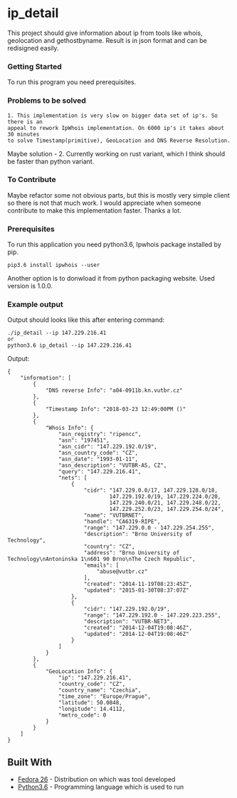 # ip_detail

This project should give information about ip from tools like whois, geolocation
and gethostbyname. Result is in json format and can be redisigned easily.

### Getting Started
To run this program you need prerequisites.

### Problems to be solved
```
1. This implementation is very slow on bigger data set of ip's. So there is an
appeal to rework IpWhois implementation. On 6000 ip's it takes about 30 minutes
to solve Timestamp(primitive), GeoLocation and DNS Reverse Resolution.
```
Maybe solution -
2. Currently working on rust variant, which I think should be faster than python
variant.

### To Contribute
Maybe refactor some not obvious parts, but this is mostly very simple client
so there is not that much work. I would appreciate when someone contribute to
make this implementation faster. Thanks a lot.

### Prerequisites
To run this application you need python3.6, Ipwhois package installed by pip.
```
pip3.6 install ipwhois --user
```
Another option is to donwload it from python packaging website. Used version is
1.0.0.

### Example output
Output should looks like this after entering command:
```
./ip_detail --ip 147.229.216.41
or
python3.6 ip_detail --ip 147.229.216.41
```

Output:
```
{
    "information": [
        {
            "DNS reverse Info": "a04-0911b.kn.vutbr.cz"
        },
        {
            "Timestamp Info": "2018-03-23 12:49:00PM ()"
        },
        {
            "Whois Info": {
                "asn_registry": "ripencc",
                "asn": "197451",
                "asn_cidr": "147.229.192.0/19",
                "asn_country_code": "CZ",
                "asn_date": "1993-01-11",
                "asn_description": "VUTBR-AS, CZ",
                "query": "147.229.216.41",
                "nets": [
                    {
                        "cidr": "147.229.0.0/17, 147.229.128.0/18,
                        		147.229.192.0/19, 147.229.224.0/20,
                        		147.229.240.0/21, 147.229.248.0/22,
                        		147.229.252.0/23, 147.229.254.0/24",
                        "name": "VUTBRNET",
                        "handle": "CA6319-RIPE",
                        "range": "147.229.0.0 - 147.229.254.255",
                        "description": "Brno University of Technology",
                        "country": "CZ",
                        "address": "Brno University of Technology\nAntoninska 1\n601 90 Brno\nThe Czech Republic",
                        "emails": [
                            "abuse@vutbr.cz"
                        ],
                        "created": "2014-11-19T08:23:45Z",
                        "updated": "2015-01-30T08:37:07Z"
                    },
                    {
                        "cidr": "147.229.192.0/19",
                        "range": "147.229.192.0 - 147.229.223.255",
                        "description": "VUTBR-NET3",
                        "created": "2014-12-04T19:08:46Z",
                        "updated": "2014-12-04T19:08:46Z"
                    }
                ]
            }
        },
        {
            "GeoLocation Info": {
                "ip": "147.229.216.41",
                "country_code": "CZ",
                "country_name": "Czechia",
                "time_zone": "Europe/Prague",
                "latitude": 50.0848,
                "longitude": 14.4112,
                "metro_code": 0
            }
        }
    ]
}
```

## Built With

* [Fedora 26](https://getfedora.org/) - Distribution on which was tool developed
* [Python3.6](https://www.python.org/) - Programming language which is used to run
